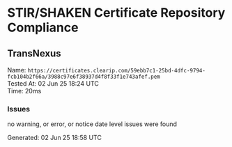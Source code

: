 # STIR/SHAKEN Certificate Repository Compliance

## TransNexus

Name: `https://certificates.clearip.com/59ebb7c1-25bd-4dfc-9794-fcb104b2f66a/3988c97e6f38937d4f8f33f1e743afef.pem`\
Tested At: 02 Jun 25 18:24 UTC\
Time: 20ms

### Issues

no warning, or error, or notice date level issues were found

Generated: 02 Jun 25 18:58 UTC